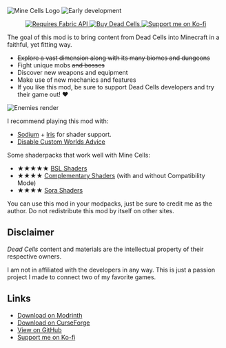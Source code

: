 ![Mine Cells Logo](https://github.com/mim1q/MineCells/blob/main/project/logo_big.png?raw=true)
![Early development](https://github.com/mim1q/MineCells/blob/main/project/early.png?raw=true)

<center>

[![Requires Fabric API](https://github.com/mim1q/MineCells/blob/main/project/fabricapi.png?raw=true)
](https://modrinth.com/mod/fabric-api)
[![Buy Dead Cells](https://github.com/mim1q/MineCells/blob/main/project/deadcells.png?raw=true)
](https://store.steampowered.com/app/588650/Dead_Cells/)
[![Support me on Ko-fi](https://github.com/mim1q/MineCells/blob/main/project/kofi.png?raw=true)
](https://ko-fi.com/mim1q)
</center>

The goal of this mod is to bring content from Dead Cells into Minecraft in a faithful, yet fitting way.

* ~~Explore a vast dimension along with its many biomes and dungeons~~
* Fight unique mobs ~~and bosses~~
* Discover new weapons and equipment
* Make use of new mechanics and features
* If you like this mod, be sure to support Dead Cells developers and try their game out! ❤

![Enemies render](https://github.com/mim1q/MineCells/blob/main/project/render.png?raw=true)

I recommend playing this mod with:
* [Sodium](https://modrinth.com/mod/sodium) + [Iris](https://modrinth.com/mod/iris) for shader support.
* [Disable Custom Worlds Advice](https://www.curseforge.com/minecraft/mc-mods/fabric-disable-custom-worlds-advice)

Some shaderpacks that work well with Mine Cells:
* ★★★★★ [BSL Shaders](https://www.curseforge.com/minecraft/customization/bsl-shaders)
* ★★★★ [Complementary Shaders](https://www.curseforge.com/minecraft/customization/complementary-shaders) (with and without Compatibility Mode)
* ★★★★ [Sora Shaders](https://www.curseforge.com/minecraft/customization/sora-shaders)

You can use this mod in your modpacks, just be sure to credit me as the author.
Do not redistribute this mod by itself on other sites.

## Disclaimer

*Dead Cells* content and materials are the intellectual property of their respective owners.

I am not in affiliated with the developers in any way. This is just a passion project I made to connect two of my favorite games.

## Links

* [Download on Modrinth](https://modrinth.com/mod/minecells)
* [Download on CurseForge](https://www.curseforge.com/minecraft/mc-mods/minecells)
* [View on GitHub](https://github.com/mim1q/MineCells)
* [Support me on Ko-fi](https://ko-fi.com/mim1q)
